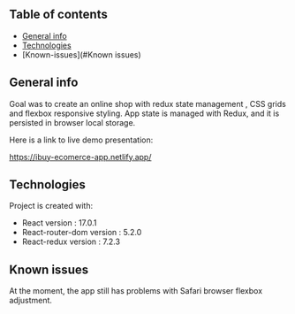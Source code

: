 ## Table of contents
* [General info](#general-info)
* [Technologies](#technologies)
* [Known-issues](#Known issues)



## General info

Goal was to create an online shop with redux state management , CSS grids and flexbox responsive styling.
App state is managed with Redux, and it is persisted in browser local storage.


Here is a link to live demo presentation: 

https://ibuy-ecomerce-app.netlify.app/

## Technologies
Project is created with:
* React version : 17.0.1
* React-router-dom version : 5.2.0
* React-redux version : 7.2.3

## Known issues

At the moment, the app still has problems with Safari browser flexbox adjustment.

